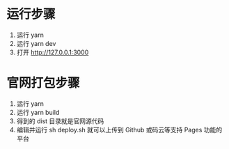 # 运行步骤
1. 运行 yarn
2. 运行 yarn dev
3. 打开 http://127.0.0.1:3000
   
# 官网打包步骤
1. 运行 yarn
2. 运行 yarn build
3. 得到的 dist 目录就是官网源代码
4. 编辑并运行 sh deploy.sh 就可以上传到 Github 或码云等支持 Pages 功能的平台